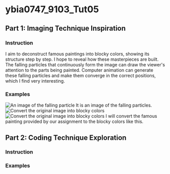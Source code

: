 # ybia0747_9103_Tut05

## Part 1: Imaging Technique Inspiration
### Instruction
I aim to deconstruct famous paintings into blocky colors, showing its structure step by step. I hope to reveal how these masterpieces are built. The falling particles that continuously form the image can draw the viewer's attention to the parts being painted. Computer animation can generate these falling particles and make them converge in the correct positions, which I find very interesting.
### Examples
![An image of the falling particle](https://nftnow.com/wp-content/uploads/2023/02/16-700x875.png)
It is an image of the falling particles.
![Convert the original image into blocky colors](https://img.zcool.cn/community/0129376152dc1811013e8943fdfefa.jpg?x-oss-process=image/auto-orient,1/resize,m_lfit,w_1280,limit_1/sharpen,100)
![Convert the original image into blocky colors](https://img.zcool.cn/community/016db75e675666a80120a895d16cb6.jpg@1280w_1l_2o_100sh.jpg)
I will convert the famous painting provided by our assignment to the blocky colors like this.

## Part 2: Coding Technique Exploration
### Instruction

### Examples